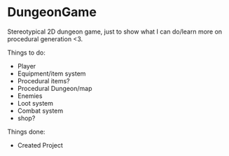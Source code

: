 # DungeonGame

Stereotypical 2D dungeon game, just to show what I can do/learn more on procedural generation <3.

Things to do:
- Player
- Equipment/item system
- Procedural items?
- Procedural Dungeon/map
- Enemies
- Loot system
- Combat system
- shop?

Things done:
- Created Project
